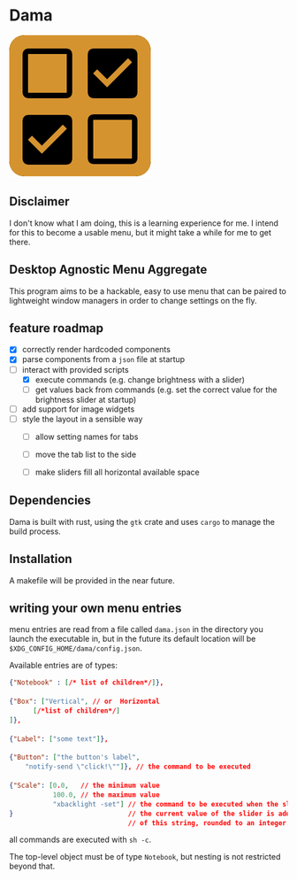 # Dama
![](assets/icon.png)

## Disclaimer

I don't know what I am doing, this is a learning experience for me.
I intend for this to become a usable menu, but it might take a while for me to get there.

## Desktop Agnostic Menu Aggregate

This program aims to be a hackable, easy to use menu that can be paired to 
lightweight window managers in order to change settings on the fly.


## feature roadmap

- [x] correctly render hardcoded components
- [x] parse components from a `json` file at startup
- [ ] interact with provided scripts
  - [x] execute commands (e.g. change brightness with a slider)
  - [ ] get values back from commands (e.g. set the correct value for the brightness slider at startup)
- [ ] add support for image widgets
- [ ] style the layout in a sensible way
  - [ ] allow setting names for tabs
  - [ ] move the tab list to the side
  - [ ] make sliders fill all horizontal available space


## Dependencies

Dama is built with rust, using the `gtk` crate and uses `cargo` to manage the build process.

## Installation

A makefile will be provided in the near future.

## writing your own menu entries

menu entries are read from a file called `dama.json` in the directory you launch the executable in,
but in the future its default location will be `$XDG_CONFIG_HOME/dama/config.json`.

Available entries are of types:

```json
{"Notebook" : [/* list of children*/]},

{"Box": ["Vertical", // or  Horizontal
      [/*list of children*/]
]},

{"Label": ["some text"]},

{"Button": ["the button's label", 
    "notify-send \"click!\""]}, // the command to be executed

{"Scale": [0.0,   // the minimum value
           100.0, // the maximum value
           "xbacklight -set"] // the command to be executed when the slider is moved.
}                             // the current value of the slider is added to the end 
                              // of this string, rounded to an integer.
```

all commands are executed with `sh -c`.

The top-level object must be of type `Notebook`, but nesting is not restricted beyond that.

